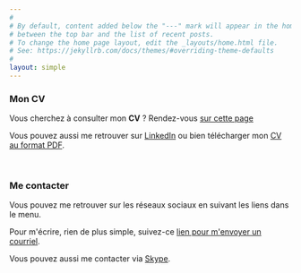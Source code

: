 ```yaml
---
#
# By default, content added below the "---" mark will appear in the home page
# between the top bar and the list of recent posts.
# To change the home page layout, edit the _layouts/home.html file.
# See: https://jekyllrb.com/docs/themes/#overriding-theme-defaults
#
layout: simple
---
```


### Mon CV

Vous cherchez à consulter mon **CV** ?
Rendez-vous [sur cette page](https://www.portet.org/resume) 
 
Vous pouvez aussi me retrouver sur [LinkedIn](https://linkedin.portet.org) ou bien télécharger mon <a href="https://resume.portet.org" target="_blank">CV au format PDF</a>.

<br/>

### Me contacter

Vous pouvez me retrouver sur les réseaux sociaux en suivant les liens dans le menu.

Pour m'écrire, rien de plus simple, suivez-ce <a href="mailto:cyril@portet.org?subject=Contact depuis www.portet.org">lien pour m'envoyer un courriel</a>.

Vous pouvez aussi me contacter via <a href="skype:cyril-portet?chat">Skype</a>.

